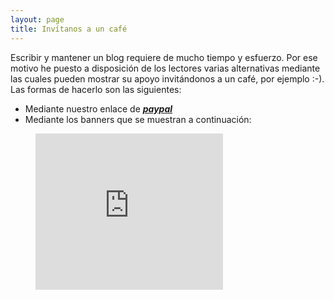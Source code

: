 ```yaml
---
layout: page
title: Invítanos a un café
---
```


Escribir y mantener un blog requiere de mucho tiempo y esfuerzo. Por ese motivo he puesto a disposición de los lectores varias alternativas mediante las cuales pueden mostrar su apoyo invitándonos a un café, por ejemplo :-). Las formas de hacerlo son las siguientes:

- Mediante nuestro enlace de <i class="fa fa-fw fa-paypal"></i> <a style="text-decoration: underline" onClick="_gaq.push(['_trackEvent', 'paypal', 'apoyanos', 'clicked', 5]);" href="https://www.paypal.me/elbaul"><strong><em>paypal</em></strong></a>
- Mediante los banners que se muestran a continuación:

<figure>
<iframe src="http://rcm-eu.amazon-adsystem.com/e/cm?t=bmacoc-21&o=30&p=12&l=ur1&category=informatica&banner=1GZMTXW4K3DWBWD3VAR2&f=ifr" width="300" height="250" scrolling="no" border="0" marginwidth="0" style="border:none;" frameborder="0"></iframe>
</figure>
